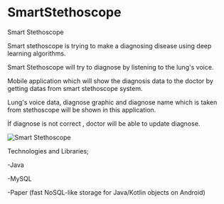 # SmartStethoscope
Smart Stethoscope

Smart stethoscope is trying to make a diagnosing disease using deep learning algorithms. 

Smart Stethoscope will try to diagnose by listening to the lung's voice. 

Mobile application which will show the diagnosis data to the doctor by getting datas from smart stethoscope system.

Lung's voice data, diagnose graphic and diagnose name which is taken from stethoscope will be shown in this application.

İf diagnose is not correct , doctor will be able to update diagnose.

![Smart Stethoscope](https://user-images.githubusercontent.com/50423388/106340030-7fea7900-62a9-11eb-9fac-77adac8929eb.png)


Technologies and Libraries;

-Java

-MySQL

-Paper (fast NoSQL-like storage for Java/Kotlin objects on Android)


